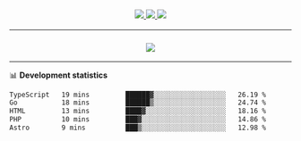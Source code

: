 <h3 align="center">
  <a href="https://github.com/hwalker928">
      <img src="https://img.shields.io/github/followers/hwalker928?label=Followers&style=for-the-badge&color=lightblue">
  </a>
  <a href="https://harryw.link/discord" alt="Discord">
      <img src="https://img.shields.io/discord/738451951758606336?label=discord&style=for-the-badge&color=lightblue"/>
  </a>
  <a href="https://harryw.link/sparked" alt="Sparked Host">
      <img src="https://img.shields.io/static/v1?label=Sponsor&message=Sparked%20Host&color=yellow&style=for-the-badge"/>
  </a>
</h3>

<hr>


<h3 align="center">
  <a href="https://github.com/hwalker928">
      <img src="https://github-profile-trophy.vercel.app/?username=hwalker928&no-bg=true&no-frame=true">
  </a>
</h3>


<hr>

📊 **Development statistics**

<!--START_SECTION:waka-->

```txt
TypeScript   19 mins         ██████▓░░░░░░░░░░░░░░░░░░   26.19 %
Go           18 mins         ██████▒░░░░░░░░░░░░░░░░░░   24.74 %
HTML         13 mins         ████▓░░░░░░░░░░░░░░░░░░░░   18.16 %
PHP          10 mins         ███▓░░░░░░░░░░░░░░░░░░░░░   14.86 %
Astro        9 mins          ███▒░░░░░░░░░░░░░░░░░░░░░   12.98 %
```

<!--END_SECTION:waka-->
